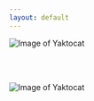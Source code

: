 ```yaml
---
layout: default
---
```


![Image of Yaktocat](https://octodex.github.com/images/yaktocat.png)

<br>


<br>

![Image of Yaktocat](https://octodex.github.com/images/yaktocat.png)

